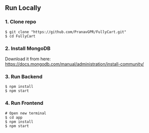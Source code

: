 ## Run Locally

### 1. Clone repo

```shell
$ git clone "https://github.com/PranavGPR/FullyCart.git"
$ cd FullyCart
```

### 2. Install MongoDB

Download it from here: https://docs.mongodb.com/manual/administration/install-community/

### 3. Run Backend

```shell
$ npm install
$ npm start
```

### 4. Run Frontend

```shell
# Open new terminal
$ cd app
$ npm install
$ npm start
```
